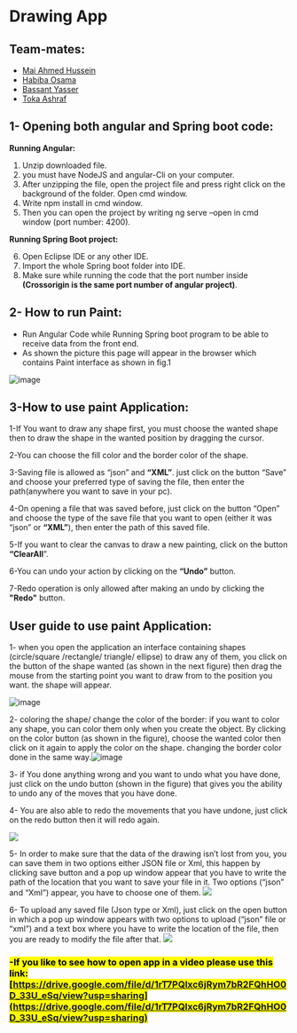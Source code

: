 # Drawing App

## Team-mates:
* [Mai Ahmed Hussein](https://github.com/MaiAhmedHussein)
* [Habiba Osama](https://github.com/habibaosama)
* [Bassant Yasser](https://github.com/Bassantyasser043)
* [Toka Ashraf](https://github.com/TokaAshraf12)


## 1- Opening both angular and Spring boot code:
<B>Running Angular:</b>

1.  Unzip downloaded file.
2.  you must have NodeJS and angular-Cli on your computer.
3.  After unzipping the file, open the project file and press right click on the background of the folder. Open cmd window.
4.  Write npm install in cmd window.
5.  Then you can open the project by writing ng serve –open in cmd window (port number:  4200).


<B>Running Spring Boot project:</b>

6.  Open Eclipse IDE or any other IDE.
7.  Import the whole Spring boot folder into IDE.
8.  Make sure while running the code that the port number inside <b>(Crossorigin is the same port number of angular project)</b>.
## 2- How to run Paint:
- Run Angular Code while Running Spring boot program to be able to receive data from the front end.
- As shown the picture this page will appear in the browser which contains Paint interface as shown in fig.1

![image](https://drive.google.com/uc?export=view&id=11hVAlwcey6y-TEwIbWvDAMN2TeVUBD0Y)

## 3-How to use paint Application:

1-If You want to draw any shape first, you must choose the wanted shape then to draw the shape in the wanted position by dragging the cursor.

2-You can choose the fill color and the border color of the shape.

3-Saving file is allowed as “json” and <b>“XML”</b>. just click on the button “Save” and choose your preferred type of saving the file, then enter the path(anywhere you want to save in your pc).

4-On opening a file that was saved before, just click on the button “Open” and choose the type of the save file that you want to open (either it was “json” or <b>“XML”</b>), then enter the path of this saved file.

5-If you want to clear the canvas to draw a new painting, click on the button <B>“ClearAll</b>”.

6-You can undo your action by clicking on the <B>“Undo”</b> button.

7-Redo operation is only allowed after making an undo by clicking the <b>"Redo"</b> button.

## User guide to use paint Application:


1- when you open the application an interface containing shapes (circle/square /rectangle/ triangle/ ellipse) to draw any of them, you click on the button of the shape wanted (as shown in the next figure) then drag the mouse from the starting point you want to draw from to the position you want. the shape will appear.


![image](https://lh3.googleusercontent.com/_4Iw0xq6njFgLqfq1AXcubDbtJSx1xCSdqFV-8T8CLMY4Ywl6-tUvMxwRQLmelD948Kpy6dIgsJLt-qD1GDjU3MxWYW0Y5FGwaTVtkP4NFMYmTv2GyYljVC2ys7i61V9g4II9-BG)

2- coloring the shape/ change the color of the border: if you want to color any shape, you can color them only when you create the object. By clicking on the color button (as shown in the figure), choose the wanted color then click on it again to apply the color on the shape. changing the border color done in the same way.![image](https://lh6.googleusercontent.com/yq7qdVuHpJgmZWyjD5Tv_lVGIIF30KR2Y56b-yLEmCPKRThQE93sptalCpgOAbW0ybXJ02IbiKGWRluj6uLIJ6L4HAlKOiXCyXH60RHD0lBPQXDBPk9a1GRB_z6wIx7NuHIl9QIE)



3- if You done anything wrong and you want to undo what you have done, just click on the undo button (shown in the figure) that gives you the ability to undo any of the moves that you have done.



4- You are also able to redo the movements that you have undone, just click on the redo button then it will redo again.


![](https://lh5.googleusercontent.com/UhTj5gtADqv_6wdYqopUSBBkZczHlslheNm1-0MCgZQqLXDF1K-zmAGVWBUW_HlcxvKFZoLPYDvU-dOEWlr-8E1zCRDqCyBSJpiFx7EW1KRSKKYld7Xw0KVvpySE_RJzhgWQWu8w)

5- In order to make sure that the data of the drawing isn’t lost from you, you can save them in two options either JSON file or Xml, this happen by clicking save button and a pop up window appear that you have to write the path of the location that you want to save your file in it. Two options (“json” and “Xml”) appear, you have to choose one of them. ![](https://lh3.googleusercontent.com/AHV5LIx-NxQBLFbGygXGsRHReNp_UvVOfkgPoeeka2KMJQCfRbQUmE4s_9sW9PsZvpm1AdGP7BOlL0mc8xXj0lIJO0C_9BnQ8aHF82jp5OMQiu_t3R1DpWeUynuyDrUjZ8sMHRwb)

6- To upload any saved file (Json type or Xml), just click on the open button in which a pop up window appears with two options to upload (“json” file or “xml”) and a text box where you have to write the location of the file, then you are ready to modify the file after that.
![](https://lh6.googleusercontent.com/zzthrmM0KZGvoNe_7px-nYLbhoXK12LK_cENI3VURhy_ZxcVJSTJuPdg8aeA2QVCOrZpYfd2STooBuHa42bbUlyob7z_-Up35cJXkGd0jBzXRrQjz5O1FpJKgbyM_y_JT-jBR6Bt)

###  <mark> -If you like to see how to open app in a video please use this link: [https://drive.google.com/file/d/1rT7PQlxc6jRym7bR2FQhHO0D_33U_eSq/view?usp=sharing](https://drive.google.com/file/d/1rT7PQlxc6jRym7bR2FQhHO0D_33U_eSq/view?usp=sharing)</mark>
